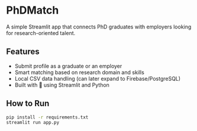 # PhDMatch

A simple Streamlit app that connects PhD graduates with employers looking for research-oriented talent.

## Features
- Submit profile as a graduate or an employer
- Smart matching based on research domain and skills
- Local CSV data handling (can later expand to Firebase/PostgreSQL)
- Built with 💚 using Streamlit and Python

## How to Run

```bash
pip install -r requirements.txt
streamlit run app.py
